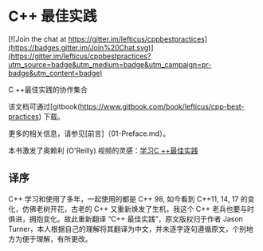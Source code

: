 # C++ 最佳实践

[![Join the chat at https://gitter.im/lefticus/cppbestpractices](https://badges.gitter.im/Join%20Chat.svg)](https://gitter.im/lefticus/cppbestpractices?utm_source=badge&utm_medium=badge&utm_campaign=pr-badge&utm_content=badge)

C ++最佳实践的协作集合

该文档可通过[gitbook(https://www.gitbook.com/book/lefticus/cpp-best-practices) 下载。

更多的相关信息，请参见[前言]（01-Preface.md）。

本书激发了奥赖利 (O'Reilly) 视频的灵感：[学习C ++最佳实践](http://shop.oreilly.com/product/0636920049814.do)


译序
-------------
C++ 学习和使用了多年，一起使用的都是 C++ 98, 如今看到 C++11, 14, 17 的变化，仿佛老树开花，古老的 C++ 又重新焕发了生机，我这个 C++ 老兵也要与时俱进，拥抱变化。故此重新翻译 “C++ 最佳实践”，原文版权归于作者 Jason Turner，本人根据自己的理解将其翻译为中文，并未逐字逐句遵循原文，个别地方为便于理解，有所更改。